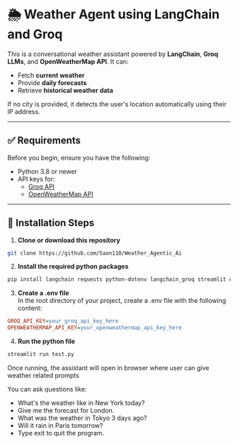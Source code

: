 # 🌦️ Weather Agent using LangChain and Groq

This is a conversational weather assistant powered by **LangChain**, **Groq LLMs**, and **OpenWeatherMap API**. It can:

- Fetch **current weather**
- Provide **daily forecasts**
- Retrieve **historical weather data**

If no city is provided, it detects the user's location automatically using their IP address.

---

## ✅ Requirements

Before you begin, ensure you have the following:

- Python 3.8 or newer
- API keys for:
  - [Groq API](https://console.groq.com/)
  - [OpenWeatherMap API](https://openweathermap.org/api)

---

## 🧠 Installation Steps

1. **Clone or download this repository**

```bash
git clone https://github.com/Saon110/Weather_Agentic_Ai
```

2. **Install the required python packages**

```bash
pip install langchain requests python-dotenv langchain_groq streamlit dateparser
```

3. **Create a .env file** <br>
In the root directory of your project, create a .env file with the following content:
```ini
GROQ_API_KEY=your_groq_api_key_here
OPENWEATHERMAP_API_KEY=your_openweathermap_api_key_here
```

4. **Run the python file**
```bash
streamlit run test.py
```

Once running, the assistant will open in browser where user can give weather related prompts


You can ask questions like:
 * What's the weather like in New York today?
 * Give me the forecast for London.
 * What was the weather in Tokyo 3 days ago?
 * Will it rain in Paris tomorrow?
 * Type exit to quit the program.
